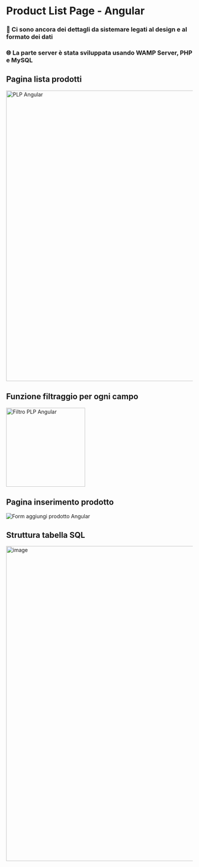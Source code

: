 # Product List Page - Angular
### 🔄️ Ci sono ancora dei dettagli da sistemare legati al design e al formato dei dati
### 🌐 La parte server è stata sviluppata usando WAMP Server, PHP e MySQL

## Pagina lista prodotti
<img width="784" alt="PLP Angular" src="https://github.com/abdelilahdahdahi/Product-list-page-Angular/assets/76753930/32035e90-2543-4302-ad1d-1364a6239bc5">

## Funzione filtraggio per ogni campo
<img width="213" alt="Filtro PLP Angular" src="https://github.com/abdelilahdahdahi/Product-list-page-Angular/assets/76753930/af65a87d-6f25-400d-b73b-5956d3eb9d41">

## Pagina inserimento prodotto
![Form aggiungi prodotto Angular](https://github.com/abdelilahdahdahi/Product-list-page-Angular/assets/76753930/15766058-2138-4d9b-b216-dc04b6da3ecb)

## Struttura tabella SQL
<img width="850" alt="image" src="https://github.com/abdelilahdahdahi/Product-list-page-Angular/assets/76753930/82f722b6-4ee1-407c-82f7-005d95a7f4d6">





